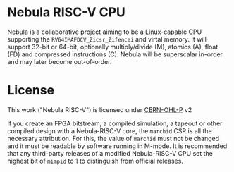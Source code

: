 # Nebula RISC-V CPU

Nebula is a collaborative project aiming to be a Linux-capable CPU supporting the `RV64IMAFDCV_Zicsr_Zifencei` and virtal memory. It will support 32-bit or 64-bit, optionally multiply/divide (M), atomics (A), float (FD) and compressed instructions (C). Nebula will be superscalar in-order and may later become out-of-order.

# License

This work ("Nebula RISC-V") is licensed under [CERN-OHL-P](https://cern-ohl.web.cern.ch/) v2

If you create an FPGA bitstream, a compiled simulation, a tapeout or other compiled design with a Nebula-RISC-V core, the `marchid` CSR is all the necessary attribution. For this, the value of `marchid` must not be changed and it must be readable by software running in M-mode. It is recommended that any third-party releases of a modified Nebula-RISC-V CPU set the highest bit of `mimpid` to 1 to distinguish from official releases.
